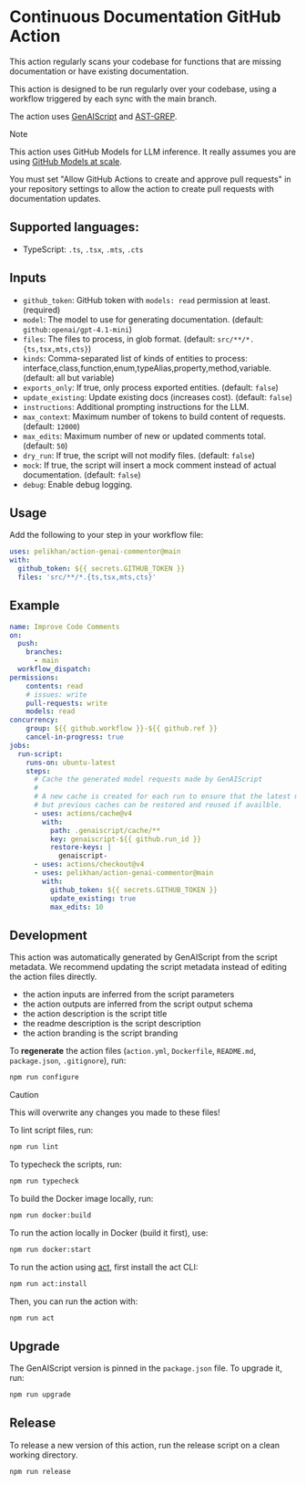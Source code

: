 # Continuous Documentation GitHub Action

This action regularly scans your codebase for functions that are missing documentation or have existing documentation.

This action is designed to be run regularly over your codebase, using a workflow triggered by each sync with the main branch.

The action uses [GenAIScript](https://microsoft.github.io/genaiscript/) and [AST-GREP](https://ast-grep.github.io/).

> [!NOTE]
> This action uses GitHub Models for LLM inference. It really assumes you are using [GitHub Models at scale](https://docs.github.com/en/github-models/github-models-at-scale/use-models-at-scale).

You must set "Allow GitHub Actions to create and approve pull requests" in your repository settings to allow the action to create pull requests with documentation updates.

## Supported languages:

- TypeScript: `.ts`, `.tsx`, `.mts`, `.cts`

## Inputs

- `github_token`: GitHub token with `models: read` permission at least. (required)
- `model`: The model to use for generating documentation. (default: `github:openai/gpt-4.1-mini`)
- `files`: The files to process, in glob format. (default: `src/**/*.{ts,tsx,mts,cts}`)
- `kinds`: Comma-separated list of kinds of entities to process: interface,class,function,enum,typeAlias,property,method,variable. (default: all but variable)
- `exports_only`: If true, only process exported entities. (default: `false`)
- `update_existing`: Update existing docs (increases cost). (default: `false`)
- `instructions`: Additional prompting instructions for the LLM.
- `max_context`: Maximum number of tokens to build content of requests. (default: `12000`)
- `max_edits`: Maximum number of new or updated comments total. (default: `50`)
- `dry_run`: If true, the script will not modify files. (default: `false`)
- `mock`: If true, the script will insert a mock comment instead of actual documentation. (default: `false`)
- `debug`: Enable debug logging.

## Usage

Add the following to your step in your workflow file:

```yaml
uses: pelikhan/action-genai-commentor@main
with:
  github_token: ${{ secrets.GITHUB_TOKEN }}
  files: 'src/**/*.{ts,tsx,mts,cts}'
```

## Example

```yaml
name: Improve Code Comments
on:
  push:
    branches:
      - main
  workflow_dispatch:
permissions:
    contents: read
    # issues: write
    pull-requests: write
    models: read
concurrency:
    group: ${{ github.workflow }}-${{ github.ref }}
    cancel-in-progress: true
jobs:
  run-script:
    runs-on: ubuntu-latest
    steps:
      # Cache the generated model requests made by GenAIScript
      #
      # A new cache is created for each run to ensure that the latest model requests are used,
      # but previous caches can be restored and reused if availble.
      - uses: actions/cache@v4
        with:
          path: .genaiscript/cache/**
          key: genaiscript-${{ github.run_id }}
          restore-keys: |
            genaiscript-
      - uses: actions/checkout@v4
      - uses: pelikhan/action-genai-commentor@main
        with:
          github_token: ${{ secrets.GITHUB_TOKEN }}
          update_existing: true
          max_edits: 10
```

## Development

This action was automatically generated by GenAIScript from the script metadata.
We recommend updating the script metadata instead of editing the action files directly.

- the action inputs are inferred from the script parameters
- the action outputs are inferred from the script output schema
- the action description is the script title
- the readme description is the script description
- the action branding is the script branding

To **regenerate** the action files (`action.yml`, `Dockerfile`, `README.md`, `package.json`, `.gitignore`), run:

```bash
npm run configure
```

> [!CAUTION]
> This will overwrite any changes you made to these files!

To lint script files, run:

```bash
npm run lint
```

To typecheck the scripts, run:
```bash
npm run typecheck
```

To build the Docker image locally, run:
```bash
npm run docker:build
```

To run the action locally in Docker (build it first), use:
```bash
npm run docker:start
```

To run the action using [act](https://nektosact.com/), first install the act CLI:

```bash
npm run act:install
```

Then, you can run the action with:

```bash
npm run act
```

## Upgrade

The GenAIScript version is pinned in the `package.json` file. To upgrade it, run:

```bash
npm run upgrade
```

## Release

To release a new version of this action, run the release script on a clean working directory.

```bash
npm run release
```
